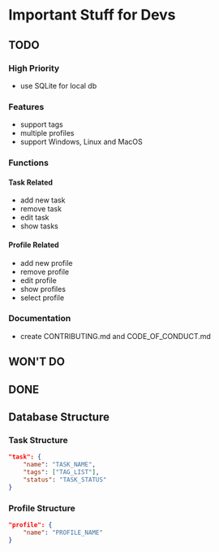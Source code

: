 # Important Stuff for Devs <!-- omit in toc -->

## TODO

### High Priority

- use SQLite for local db

### Features

- support tags
- multiple profiles
- support Windows, Linux and MacOS

### Functions

#### Task Related

- add new task
- remove task
- edit task
- show tasks
  
#### Profile Related

- add new profile
- remove profile
- edit profile
- show profiles
- select profile

### Documentation

- create CONTRIBUTING.md and CODE_OF_CONDUCT.md

## WON'T DO

## DONE

## Database Structure

### Task Structure

```json
"task": {
    "name": "TASK_NAME",
    "tags": ["TAG_LIST"],
    "status": "TASK_STATUS"
}
```

### Profile Structure

```json
"profile": {
    "name": "PROFILE_NAME"
}
```
